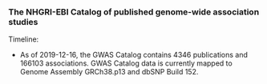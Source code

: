 ### The NHGRI-EBI Catalog of published genome-wide association studies

Timeline: 

* As of 2019-12-16, the GWAS Catalog contains 4346 publications and 166103 associations. GWAS Catalog data is currently mapped to Genome Assembly GRCh38.p13 and dbSNP Build 152.
